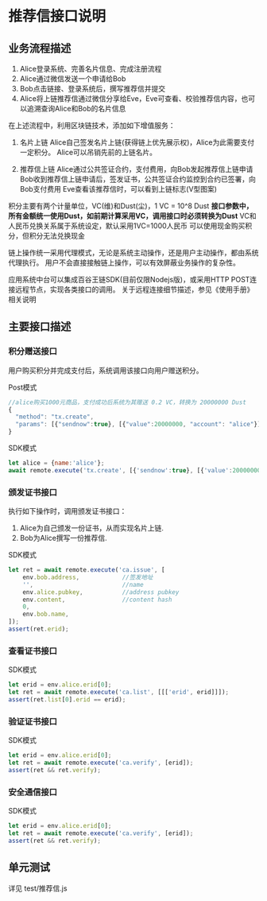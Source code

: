 # 推荐信接口说明

## 业务流程描述

1. Alice登录系统、完善名片信息、完成注册流程
2. Alice通过微信发送一个申请给Bob
3. Bob点击链接、登录系统后，撰写推荐信并提交
4. Alice将上链推荐信通过微信分享给Eve，Eve可查看、校验推荐信内容，也可以追溯查询Alice和Bob的名片信息

在上述流程中，利用区块链技术，添加如下增值服务：
1. 名片上链
Alice自己签发名片上链(获得链上优先展示权)，Alice为此需要支付一定积分。
Alice可以吊销先前的上链名片。

2. 推荐信上链
Alice通过公共签证合约，支付费用，向Bob发起推荐信上链申请
Bob收到推荐信上链申请后，签发证书，公共签证合约监控到合约已签署，向Bob支付费用
Eve查看该推荐信时，可以看到上链标志(V型图案)

积分主要有两个计量单位，VC(维)和Dust(尘)，1 VC = 10^8 Dust
**接口参数中，所有金额统一使用Dust，如前期计算采用VC，调用接口时必须转换为Dust**
VC和人民币兑换关系属于系统设定，默认采用1VC=1000人民币
可以使用现金购买积分，但积分无法兑换现金

链上操作统一采用代理模式，无论是系统主动操作，还是用户主动操作，都由系统代理执行。
用户不会直接接触链上操作，可以有效屏蔽业务操作的复杂性。

应用系统中台可以集成百谷王链SDK(目前仅限Nodejs版)，或采用HTTP POST连接远程节点，实现各类接口的调用。
关于远程连接细节描述，参见《使用手册》相关说明

## 主要接口描述

### 积分赠送接口

用户购买积分并完成支付后，系统调用该接口向用户赠送积分。

Post模式
```js
//alice购买1000元商品，支付成功后系统为其赠送 0.2 VC，转换为 20000000 Dust
{
  "method": "tx.create",
  "params": [{"sendnow":true}, [{"value":20000000, "account": "alice"}]]
}
```

SDK模式
```js
let alice = {name:'alice'};
await remote.execute('tx.create', [{'sendnow':true}, [{'value':20000000, 'account': alice.name}]]);
```

### 颁发证书接口

执行如下操作时，调用颁发证书接口：
1. Alice为自己颁发一份证书，从而实现名片上链.
2. Bob为Alice撰写一份推荐信.

SDK模式
```js
let ret = await remote.execute('ca.issue', [
    env.bob.address,            //签发地址
    '',                         //name
    env.alice.pubkey,           //address pubkey
    env.content,                //content hash
    0,
    env.bob.name,
]);
assert(ret.erid);
```

### 查看证书接口

SDK模式
```js
let erid = env.alice.erid[0];
let ret = await remote.execute('ca.list', [[['erid', erid]]]);
assert(ret.list[0].erid == erid);
```

### 验证证书接口

SDK模式
```js
let erid = env.alice.erid[0];
let ret = await remote.execute('ca.verify', [erid]);
assert(ret && ret.verify);
```

### 安全通信接口

SDK模式
```js
let erid = env.alice.erid[0];
let ret = await remote.execute('ca.verify', [erid]);
assert(ret && ret.verify);
```

## 单元测试

详见 test/推荐信.js